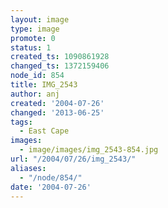 ```yaml
---
layout: image
type: image
promote: 0
status: 1
created_ts: 1090861928
changed_ts: 1372159406
node_id: 854
title: IMG_2543
author: anj
created: '2004-07-26'
changed: '2013-06-25'
tags:
  - East Cape
images:
  - image/images/img_2543-854.jpg
url: "/2004/07/26/img_2543/"
aliases:
  - "/node/854/"
date: '2004-07-26'
---
```


